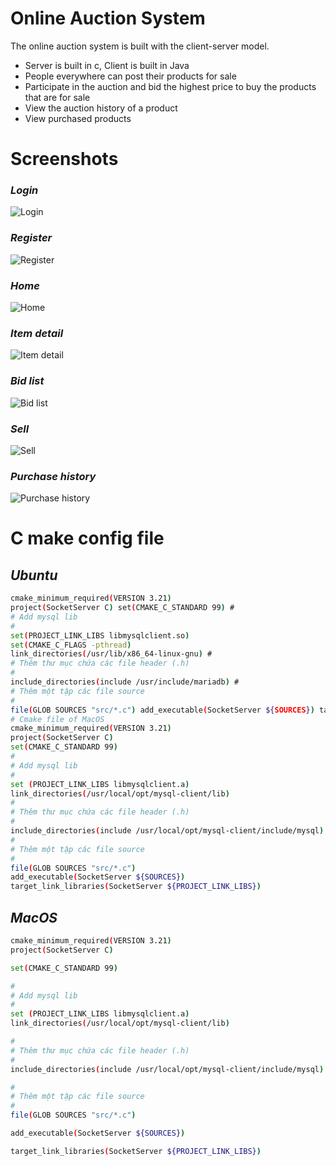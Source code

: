 # Online Auction System
The online auction system is built with the client-server model.

- Server is built in c, Client is built in Java
- People everywhere can post their products for sale
- Participate in the auction and bid the highest price to buy the products that are for sale
- View the auction history of a product
- View purchased products

# Screenshots
### _Login_

![Login](https://github.com/sonnguyen28/Online_Auction_System/blob/main/Database/image_readme/login.png?raw=true)

### _Register_

![Register](https://github.com/sonnguyen28/Online_Auction_System/blob/main/Database/image_readme/register.png?raw=true)

### _Home_
![Home](https://github.com/sonnguyen28/Online_Auction_System/blob/main/Database/image_readme/home.png?raw=true)

### _Item detail_
![Item detail](https://github.com/sonnguyen28/Online_Auction_System/blob/main/Database/image_readme/item_detail.png?raw=true)

### _Bid list_
![Bid list](https://github.com/sonnguyen28/Online_Auction_System/blob/main/Database/image_readme/bid_list.png?raw=true)

### _Sell_
![Sell](https://github.com/sonnguyen28/Online_Auction_System/blob/main/Database/image_readme/sell.png?raw=true)

### _Purchase history_
![Purchase history](https://github.com/sonnguyen28/Online_Auction_System/blob/main/Database/image_readme/history.png?raw=true)



# C make config file
## _Ubuntu_

```sh
cmake_minimum_required(VERSION 3.21)
project(SocketServer C) set(CMAKE_C_STANDARD 99) #
# Add mysql lib
#
set(PROJECT_LINK_LIBS libmysqlclient.so)
set(CMAKE_C_FLAGS -pthread)
link_directories(/usr/lib/x86_64-linux-gnu) #
# Thêm thư mục chứa các file header (.h)
#
include_directories(include /usr/include/mariadb) #
# Thêm một tập các file source
#
file(GLOB SOURCES "src/*.c") add_executable(SocketServer ${​​​​​SOURCES}​​​​​) target_link_libraries(SocketServer ${​​​​​PROJECT_LINK_LIBS}​​​​​)
# Cmake file of MacOS
cmake_minimum_required(VERSION 3.21)
project(SocketServer C)
set(CMAKE_C_STANDARD 99)
#
# Add mysql lib
#
set (PROJECT_LINK_LIBS libmysqlclient.a)
link_directories(/usr/local/opt/mysql-client/lib)
#
# Thêm thư mục chứa các file header (.h)
#
include_directories(include /usr/local/opt/mysql-client/include/mysql)
#
# Thêm một tập các file source
#
file(GLOB SOURCES "src/*.c")
add_executable(SocketServer ${SOURCES})
target_link_libraries(SocketServer ${PROJECT_LINK_LIBS})
```
## _MacOS_
```sh
cmake_minimum_required(VERSION 3.21)
project(SocketServer C)

set(CMAKE_C_STANDARD 99)

#
# Add mysql lib
#
set (PROJECT_LINK_LIBS libmysqlclient.a)
link_directories(/usr/local/opt/mysql-client/lib)

#
# Thêm thư mục chứa các file header (.h)
#
include_directories(include /usr/local/opt/mysql-client/include/mysql)

#
# Thêm một tập các file source
#
file(GLOB SOURCES "src/*.c")

add_executable(SocketServer ${SOURCES})

target_link_libraries(SocketServer ${PROJECT_LINK_LIBS})
```
